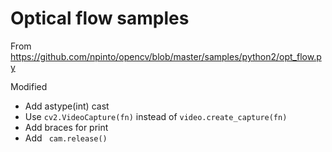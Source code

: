 # Optical flow samples

From https://github.com/npinto/opencv/blob/master/samples/python2/opt_flow.py

Modified
- Add astype(int) cast
- Use `cv2.VideoCapture(fn)` instead of `video.create_capture(fn)`
- Add braces for print
- Add ` cam.release()`
